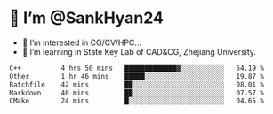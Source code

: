 # 👋 I’m @SankHyan24

- 👀 I’m interested in CG/CV/HPC...
- 🌱 I’m learning in State Key Lab of CAD&CG, Zhejiang University.

<!---
SankHyan24/SankHyan24 is a ✨ special ✨ repository because its `README.md` (this file) appears on your GitHub profile.
You can click the Preview link to take a look at your changes.
--->
<!--START_SECTION:waka-->

```txt
C++          4 hrs 50 mins   █████████████▓░░░░░░░░░░░   54.19 %
Other        1 hr 46 mins    █████░░░░░░░░░░░░░░░░░░░░   19.87 %
Batchfile    42 mins         ██░░░░░░░░░░░░░░░░░░░░░░░   08.01 %
Markdown     40 mins         ██░░░░░░░░░░░░░░░░░░░░░░░   07.57 %
CMake        24 mins         █░░░░░░░░░░░░░░░░░░░░░░░░   04.65 %
```

<!--END_SECTION:waka-->
